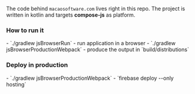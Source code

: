 The code behind `macaosoftware.com` lives right in this repo. The project is written in kotlin
and targets **compose-js** as platform.

<H3>How to run it</H3>
- `./gradlew jsBrowserRun` - run application in a browser
- `./gradlew jsBrowserProductionWebpack` - produce the output in `build/distributions`

<H3>Deploy in production</H3>
- `./gradlew jsBrowserProductionWebpack`
- `firebase deploy --only hosting`
